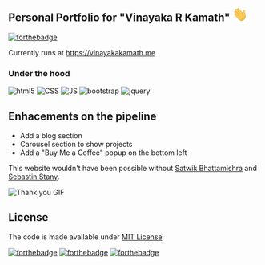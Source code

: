 ## Personal Portfolio for "Vinayaka R Kamath" <img width="30px" src="https://github.com/SatYu26/SatYu26/raw/master/Assets/Hi.gif" />
[![forthebadge](https://forthebadge.com/images/badges/works-on-my-machine.svg)]()

Currently runs at https://vinayakakamath.me

### Under the hood
![html5](https://img.shields.io/badge/HTML5-E34F26?style=for-the-badge&logo=html5&logoColor=white)
![CSS](https://img.shields.io/badge/CSS3-1572B6?style=for-the-badge&logo=css3&logoColor=white)
![JS](https://img.shields.io/badge/JavaScript-F7DF1E?style=for-the-badge&logo=javascript&logoColor=black)
![bootstrap](https://img.shields.io/badge/Bootstrap-563D7C?style=for-the-badge&logo=bootstrap&logoColor=white)
![jquery](https://img.shields.io/badge/jQuery-0769AD?style=for-the-badge&logo=jquery&logoColor=white)

## Enhacements on the pipeline

* Add a blog section
* Carousel section to show projects
* ~~Add a "Buy Me a Coffee" popup on the bottom left~~

This website wouldn't have been possible without [Satwik Bhattamishra](https://github.com/satwik77) and [Sebastin Stany](https://github.com/sebastinsanty). <br>

![Thank you GIF](https://c.tenor.com/WjoUFaID8ScAAAAC/cat-cute.gif)


## License
The code is made available under [MIT License](https://lbesson.mit-license.org/) <br>

[![forthebadge](https://forthebadge.com/images/badges/built-with-love.svg)]()
[![forthebadge](https://forthebadge.com/images/badges/ctrl-c-ctrl-v.svg)]()
[![forthebadge](https://forthebadge.com/images/badges/powered-by-black-magic.svg)]()
